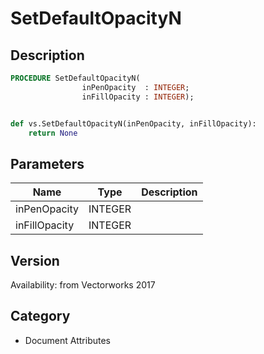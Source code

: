 # SetDefaultOpacityN

## Description
```pascal
PROCEDURE SetDefaultOpacityN(
				inPenOpacity  : INTEGER;
				inFillOpacity : INTEGER);
```

```python

def vs.SetDefaultOpacityN(inPenOpacity, inFillOpacity):
    return None
```

## Parameters
|Name|Type|Description|
|---|---|---|
|inPenOpacity|INTEGER||
|inFillOpacity|INTEGER||

## Version
Availability: from Vectorworks 2017
## Category
* Document Attributes

